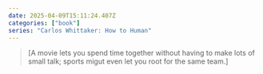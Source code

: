```yaml
---
date: 2025-04-09T15:11:24.407Z
categories: ["book"]
series: "Carlos Whittaker: How to Human"
---
```

> [A movie lets you spend time together without having to make lots of small talk; sports migut even let you root for the same team.]
